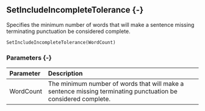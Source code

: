 ## SetIncludeIncompleteTolerance {-}

Specifies the minimum number of words that will make a sentence missing terminating punctuation be considered complete.

```{sql}
SetIncludeIncompleteTolerance(WordCount)
```

### Parameters {-}

Parameter | Description
| :-- | :-- |
WordCount | The minimum number of words that will make a sentence missing terminating punctuation be considered complete.
